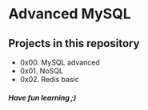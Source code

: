 # Advanced MySQL
## Projects in this repository
* 0x00. MySQL advanced
* 0x01. NoSQL
* 0x02. Redis basic
##### Have fun learning ;)
